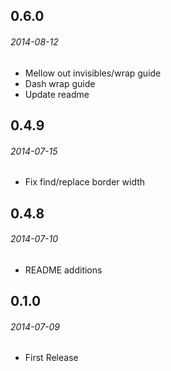 ## 0.6.0
###### 2014-08-12
* Mellow out invisibles/wrap guide
* Dash wrap guide
* Update readme

## 0.4.9
###### 2014-07-15
* Fix find/replace border width

## 0.4.8
###### 2014-07-10
* README additions

## 0.1.0
###### 2014-07-09
* First Release
